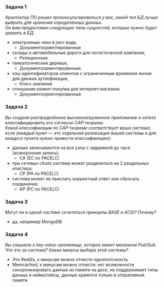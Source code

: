 ### Задача 1
<i>Архитектор ПО решил проконсультироваться у вас, какой тип БД лучше выбрать для хранения определённых данных.  
Он вам предоставил следующие типы сущностей, которые нужно будет хранить в БД:</i>

* электронные чеки в json-виде,
  *   Документоориентированные
* склады и автомобильные дороги для логистической компании,
  *  Реляционные
* генеалогические деревья,
  *  Документоориентированные
* кэш идентификаторов клиентов с ограниченным временем жизни для движка аутенфикации,
  *  Ключ-значение
* отношения клиент-покупка для интернет-магазина
  *  Документоориентированные

### Задача 2
<i>Вы создали распределённое высоконагруженное приложение и хотите классифицировать его согласно CAP-теореме.  
Какой классификации по CAP-теореме соответствует ваша система, если (каждый пункт — это отдельная реализация вашей системы и для каждого пункта нужно привести классификацию):</i>

* данные записываются на все узлы с задержкой до часа (асинхронная запись);
  *  CA (EC по PACELC)
* при сетевых сбоях система может разделиться на 2 раздельных кластера;
  *  CP (PA по PACELC)
* система может не прислать корректный ответ или сбросить соединение.
  * AP (PC по PACELC)


### Задача 3
<i>Могут ли в одной системе сочетаться принципы BASE и ACID? Почему?</i>
* да, например MongoDB
 

### Задача 4
<i>Вы слышали о key-value-хранилище, которое имеет механизм Pub/Sub. Что это за система? Какие минусы выбора этой системы?</i>
* Это Reddis, к минусам можно отнести однопоточность
* Memcached, к минусам можно отнести: нет возможности синхронизировать данные из памяти на диск, не поддерживает типы данных и неймспейсы, данные храянтся только в оперативной памяти

